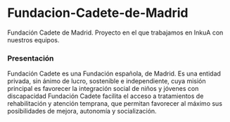 # Fundacion-Cadete-de-Madrid
Fundación Cadete de Madrid. Proyecto en el que trabajamos en InkuA con nuestros equipos. 
### Presentación
 Fundación Cadete es una Fundación española, de Madrid. Es una entidad privada, sin ánimo de lucro, sostenible e independiente, cuya misión principal es favorecer la integración social de niños y jóvenes con discapacidad
 Fundación Cadete facilita el acceso a tratamientos de rehabilitación y atención temprana, que permitan favorecer al máximo sus posibilidades de mejora, autonomía y socialización.
 
 
